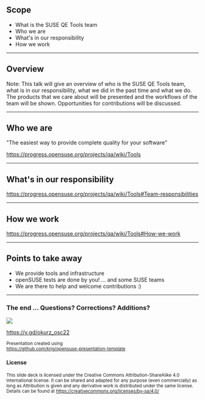 ## Scope
* What is the SUSE QE Tools team
* Who we are
* What's in our responsibility
* How we work

---

## Overview

Note:
This talk will give an overview of who is the SUSE QE Tools team, what is in
our responsibility, what we did in the past time and what we do. The products
that we care about will be presented and the workflows of the team will be
shown. Opportunities for contributions will be discussed.

---

## Who we are

"The easiest way to provide complete quality for your software"

https://progress.opensuse.org/projects/qa/wiki/Tools

---

## What's in our responsibility

https://progress.opensuse.org/projects/qa/wiki/Tools#Team-responsibilities

---

## How we work

https://progress.opensuse.org/projects/qa/wiki/Tools#How-we-work

---

## Points to take away

* We provide tools and infrastructure
* openSUSE tests are done by you! … and some SUSE teams
* We are there to help and welcome contributions :)

---

### The end … Questions? Corrections? Additions?

<p><img src="img/chameleon.svg" style="max-height:300px;"></p>

https://v.gd/okurz_osc22

<small>
Presentation created using <br><a href="https://github.com/krig/opensuse-presentation-template">https://github.com/krig/opensuse-presentation-template</a>
</small>

#### License
<small>
This slide deck is licensed under the Creative Commons Attribution-ShareAlike 4.0 International license.
It can be shared and adapted for any purpose (even commercially) as long as Attribution is given and any derivative work is distributed under the same license. Details can be found at <a href="https://creativecommons.org/licenses/by-sa/4.0/">https://creativecommons.org/licenses/by-sa/4.0/</a>
</small>

